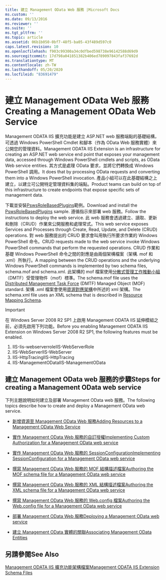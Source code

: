 ```yaml
---
title: 建立 Management OData Web 服務 |Microsoft Docs
ms.custom: ''
ms.date: 09/13/2016
ms.reviewer: ''
ms.suite: ''
ms.tgt_pltfrm: ''
ms.topic: article
ms.assetid: 06b1b050-0bf7-48f5-ba05-43f489d597c0
caps.latest.revision: 10
ms.openlocfilehash: f903c99300a34c0dfbed598738e96142588d69d9
ms.sourcegitcommit: 17d798a041851382b406ed789097843faf37692d
ms.translationtype: MT
ms.contentlocale: zh-TW
ms.lasthandoff: 05/20/2020
ms.locfileid: "83691479"
---
```

# <a name="creating-a-management-odata-web-service"></a><span data-ttu-id="50f10-102">建立 Management OData Web 服務</span><span class="sxs-lookup"><span data-stu-id="50f10-102">Creating a Management OData Web Service</span></span>

<span data-ttu-id="50f10-103">Management ODATA IIS 擴充功能是建立 ASP.NET web 服務端點的基礎結構，可透過 Windows PowerShell Cmdlet 和腳本（作為 OData Web 服務實體）來公開您的管理資料。</span><span class="sxs-lookup"><span data-stu-id="50f10-103">Management ODATA IIS Extension is an infrastructure for creating an ASP.NET web service end point that exposes your management data, accessed through Windows PowerShell cmdlets and scripts, as OData Web service entities.</span></span> <span data-ttu-id="50f10-104">其方式是處理 OData 要求，並將它們轉換成 Windows PowerShell 調用。</span><span class="sxs-lookup"><span data-stu-id="50f10-104">It does that by processing OData requests and converting them into a Windows PowerShell invocation.</span></span> <span data-ttu-id="50f10-105">產品小組可以在此基礎結構之上建立，以建立可公開特定管理資料集的端點。</span><span class="sxs-lookup"><span data-stu-id="50f10-105">Product teams can build on top of this infrastructure to create endpoints that expose specific sets of management data.</span></span>

<span data-ttu-id="50f10-106">下載並安裝[PswsRoleBasedPlugins](https://code.msdn.microsoft.com:443/windowsdesktop/PswsRoleBasedPlugins-9c79b75a)範例。</span><span class="sxs-lookup"><span data-stu-id="50f10-106">Download and install the [PswsRoleBasedPlugins](https://code.msdn.microsoft.com:443/windowsdesktop/PswsRoleBasedPlugins-9c79b75a) sample.</span></span> <span data-ttu-id="50f10-107">遵循指示來部署 web 服務。</span><span class="sxs-lookup"><span data-stu-id="50f10-107">Follow the instructions to deploy the web service.</span></span> <span data-ttu-id="50f10-108">此 web 服務會透過建立、讀取、更新和刪除（CRUD）作業來公開服務和處理常式。</span><span class="sxs-lookup"><span data-stu-id="50f10-108">This web service exposes Services and Processes through Create, Read, Update, and Delete (CRUD) operations.</span></span> <span data-ttu-id="50f10-109">對 web 服務提出的 CRUD 要求會叫用執行所要求作業的 Windows PowerShell 命令。</span><span class="sxs-lookup"><span data-stu-id="50f10-109">CRUD requests made to the web service invoke  Windows PowerShell commands that perform the requested operations.</span></span> <span data-ttu-id="50f10-110">CRUD 作業和基礎 Windows PowerShell 命令之間的對應是由兩個架構檔案（架構. mof 和 .xml）所執行。</span><span class="sxs-lookup"><span data-stu-id="50f10-110">A mapping between the CRUD operations and the underlying Windows PowerShell commands is implemented by two schema files, schema.mof and schema.xml.</span></span> <span data-ttu-id="50f10-111">此架構的 mof 檔案使用[分散式管理工作推動小組](https://www.dmtf.org/)（DMTF）受管理物件（mof）標準。</span><span class="sxs-lookup"><span data-stu-id="50f10-111">The schema.mof file uses the [Distributed Management  Task Force](https://www.dmtf.org/) (DMTF) Managed Object (MOF) standard.</span></span> <span data-ttu-id="50f10-112">架構 .xml 檔案會使用[資源對應架構](./resource-mapping-schema.md)中所述的 xml 架構。</span><span class="sxs-lookup"><span data-stu-id="50f10-112">The schema.xml file uses an XML schema that is described in [Resource Mapping Schema](./resource-mapping-schema.md).</span></span>

> [!IMPORTANT]
> <span data-ttu-id="50f10-113">在 Windows Server 2008 R2 SP1 上啟用 Management ODATA IIS 延伸模組之前，必須先啟用下列功能。</span><span class="sxs-lookup"><span data-stu-id="50f10-113">Before you enabling Management ODATA IIS Extension on Windows Server 2008 R2 SP1, the following features must be enabled.</span></span>
>
> 1. <span data-ttu-id="50f10-114">IIS-Iis-webserverrole</span><span class="sxs-lookup"><span data-stu-id="50f10-114">IIS-WebServerRole</span></span>
> 2. <span data-ttu-id="50f10-115">IIS-WebServer</span><span class="sxs-lookup"><span data-stu-id="50f10-115">IIS-WebServer</span></span>
> 3. <span data-ttu-id="50f10-116">IIS-HttpTracing</span><span class="sxs-lookup"><span data-stu-id="50f10-116">IIS-HttpTracing</span></span>
> 4. <span data-ttu-id="50f10-117">IIS-ManagementOData</span><span class="sxs-lookup"><span data-stu-id="50f10-117">IIS-ManagementOData</span></span>

## <a name="steps-for-creating-a-management-odata-web-service"></a><span data-ttu-id="50f10-118">建立 Management OData web 服務的步驟</span><span class="sxs-lookup"><span data-stu-id="50f10-118">Steps for creating a Management OData web service</span></span>

<span data-ttu-id="50f10-119">下列主題說明如何建立及部署 Management OData web 服務。</span><span class="sxs-lookup"><span data-stu-id="50f10-119">The following topics describe how to create and deploy a Management OData web service.</span></span>

- [<span data-ttu-id="50f10-120">新增資源至 Management OData Web 服務</span><span class="sxs-lookup"><span data-stu-id="50f10-120">Adding Resources to a Management OData Web Service</span></span>](./adding-resources-to-a-management-odata-web-service.md)

- [<span data-ttu-id="50f10-121">實作 Management OData Web 服務的自訂授權</span><span class="sxs-lookup"><span data-stu-id="50f10-121">Implementing Custom Authorization for a Management OData web service</span></span>](./implementing-custom-authorization-for-a-management-odata-web-service.md)

- [<span data-ttu-id="50f10-122">實作 Management OData Web 服務的 SessionConfiguration</span><span class="sxs-lookup"><span data-stu-id="50f10-122">Implementing SessionConfiguration for a Management OData web service</span></span>](./implementing-sessionconfiguration-for-a-management-odata-web-service.md)

- [<span data-ttu-id="50f10-123">撰寫 Management OData Web 服務的 MOF 結構描述檔案</span><span class="sxs-lookup"><span data-stu-id="50f10-123">Authoring the MOF schema file for a Management OData web service</span></span>](./authoring-the-mof-schema-file-for-a-management-odata-web-service.md)

- [<span data-ttu-id="50f10-124">撰寫 Management OData Web 服務的 XML 結構描述檔案</span><span class="sxs-lookup"><span data-stu-id="50f10-124">Authoring the XML schema file for a Management OData web service</span></span>](./authoring-the-xml-schema-file-for-a-management-odata-web-service.md)

- [<span data-ttu-id="50f10-125">撰寫 Management OData Web 服務的 Web.config 檔案</span><span class="sxs-lookup"><span data-stu-id="50f10-125">Authoring the Web.config file for a Management OData web service</span></span>](./authoring-the-web-config-file-for-a-management-odata-web-service.md)

- [<span data-ttu-id="50f10-126">部署 Management OData Web 服務</span><span class="sxs-lookup"><span data-stu-id="50f10-126">Deploying a Management OData web service</span></span>](./deploying-a-management-odata-web-service.md)

- [<span data-ttu-id="50f10-127">建立 Management OData 實體的關聯</span><span class="sxs-lookup"><span data-stu-id="50f10-127">Associating Management OData Entities</span></span>](./associating-management-odata-entities.md)

## <a name="see-also"></a><span data-ttu-id="50f10-128">另請參閱</span><span class="sxs-lookup"><span data-stu-id="50f10-128">See Also</span></span>

[<span data-ttu-id="50f10-129">Management ODATA IIS 擴充功能架構檔案</span><span class="sxs-lookup"><span data-stu-id="50f10-129">Management ODATA IIS Extension Schema Files</span></span>](./management-odata-iis-extension-schema-files.md)
